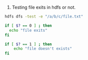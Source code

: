 1. Testing file exits in hdfs or not.

~~~bash
hdfs dfs -test -e "/a/b/c/file.txt"

if [ $? == 0 ] ; then
  echo "file exits"
fi

if [ $? == 1 ] ; then
    echo "file doesn't exists"
fi

~~~
